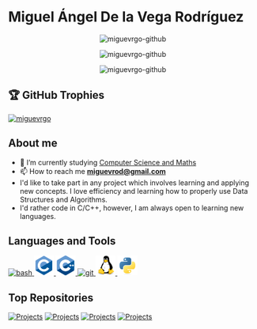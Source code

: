 # Miguel Ángel De la Vega Rodríguez
<p align="center"> 
  <img src="http://github-readme-streak-stats.herokuapp.com?user=Miguevrgo&theme=tokyonight&date_format=M%20j%5B%2C%20Y%5D" alt="miguevrgo-github" />
</p>
<p align="center"> 
  <img src="https://github-readme-stats.vercel.app/api?username=Miguevrgo&show_icons=true&theme=tokyonight" alt="miguevrgo-github" />
</p>
<p align="center"> 
  <img src="https://github-readme-stats.vercel.app/api/top-langs/?username=Miguevrgo&layout=compact&theme=tokyonight" alt="miguevrgo-github" />
</p>

## 🏆 GitHub Trophies

<p align="left"> <a href="https://github.com/ryo-ma/github-profile-trophy"><img src="https://github-profile-trophy.vercel.app/?username=miguevrgo" alt="miguevrgo" /></a> </p>

## About me
  - 🔭 I’m currently studying [Computer Science and Maths](https://www.ugr.es/estudiantes/grados/grado-ingenieria-informatica-matematicas)
  - 📫 How to reach me **miguevrod@gmail.com**
  - I'd like to take part in any project which involves learning and applying new concepts. I love efficiency and learning how to properly use Data Structures and Algorithms.
  - I'd rather code in C/C++, however, I am always open to learning new languages.

## Languages and Tools

<p align="left"> <a href="https://www.gnu.org/software/bash/" target="_blank" rel="noreferrer"> <img src="https://www.vectorlogo.zone/logos/gnu_bash/gnu_bash-icon.svg" alt="bash" width="40" height="40"/> </a> <a href="https://www.cprogramming.com/" target="_blank" rel="noreferrer"> <img src="https://raw.githubusercontent.com/devicons/devicon/master/icons/c/c-original.svg" alt="c" width="40" height="40"/> </a> <a href="https://www.w3schools.com/cpp/" target="_blank" rel="noreferrer"> <img src="https://raw.githubusercontent.com/devicons/devicon/master/icons/cplusplus/cplusplus-original.svg" alt="cplusplus" width="40" height="40"/> </a> <a href="https://git-scm.com/" target="_blank" rel="noreferrer"> <img src="https://www.vectorlogo.zone/logos/git-scm/git-scm-icon.svg" alt="git" width="40" height="40"/> </a> <a href="https://www.linux.org/" target="_blank" rel="noreferrer"> <img src="https://raw.githubusercontent.com/devicons/devicon/master/icons/linux/linux-original.svg" alt="linux" width="40" height="40"/> </a> <a href="https://www.python.org" target="_blank" rel="noreferrer"> <img src="https://raw.githubusercontent.com/devicons/devicon/master/icons/python/python-original.svg" alt="python" width="40" height="40"/> </a> </p>

## Top Repositories

[![Projects](https://github-readme-stats.vercel.app/api/pin/?username=miguevrgo&repo=AdvCode&border_color=7F3FBF&bg_color=0D1117&title_color=C9D1D9&text_color=8B949E&icon_color=7F3FBF)](https://github.com/Miguevrgo/AdvCode)
[![Projects](https://github-readme-stats.vercel.app/api/pin/?username=miguevrgo&repo=C-projects&border_color=7F3FBF&bg_color=0D1117&title_color=C9D1D9&text_color=8B949E&icon_color=7F3FBF)](https://github.com/Miguevrgo/C-Projects)
[![Projects](https://github-readme-stats.vercel.app/api/pin/?username=miguevrgo&repo=UGR-Code&border_color=7F3FBF&bg_color=0D1117&title_color=C9D1D9&text_color=8B949E&icon_color=7F3FBF)](https://github.com/Miguevrgo/UGR-Code)
[![Projects](https://github-readme-stats.vercel.app/api/pin/?username=miguevrgo&repo=LeetCodeProblems&border_color=7F3FBF&bg_color=0D1117&title_color=C9D1D9&text_color=8B949E&icon_color=7F3FBF)](https://github.com/Miguevrgo/LeetCodeProblems)


